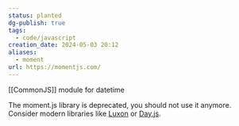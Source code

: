 ```yaml
---
status: planted
dg-publish: true
tags:
  - code/javascript
creation_date: 2024-05-03 20:12
aliases:
  - moment
url: https://momentjs.com/
---
```

[[CommonJS]] module for datetime

The moment.js library is deprecated, you should not use it anymore. Consider modern libraries like [Luxon](https://moment.github.io/luxon/index.html#/?id=luxon) or [Day.js](https://day.js.org/en/).